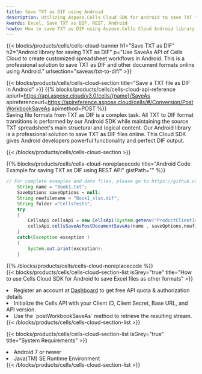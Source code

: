 ```yaml
---
title: Save TXT as DIF using Android 
description: Utilizing Aspose.Cells Cloud SDK for Android to save TXT format file as DIF format file. 
kwords: Excel, Save TXT as DIF, REST, Android
howto: How to save TXT as DIF using Aspose.Cells Cloud Android library.
---
```



{{< blocks/products/cells/cells-cloud-banner h1="Save TXT as DIF" h2="Android library for saving TXT as DIF" p="Use SaveAs API of Cells Cloud to create customized spreadsheet workflows in Android. This is a professional solution to save TXT as DIF and other document formats online using Android." urlsection="saveas/txt-to-dif/" >}}

{{< blocks/products/cells/cells-cloud-section  title="Save a TXT file as DIF in Android" >}}
{{% blocks/products/cells/cells-cloud-api-reference  apiurl=https://api.aspose.cloud/v3.0/cells/{name}/SaveAs  apireferenceurl=https://apireference.aspose.cloud/cells/#/Conversion/PostWorkbookSaveAs  apimethod=POST %}}
<br/>
Saving file formats from TXT as DIF is a complex task. All TXT to DIF format transitions is performed by our Android SDK while maintaining the source TXT spreadsheet's main structural and logical content. Our Android library is a professional solution to save TXT as DIF files online. This Cloud SDK gives Android developers powerful functionality and perfect DIF output.

{{< /blocks/products/cells/cells-cloud-section >}}

{{% blocks/products/cells/cells-cloud-noreplacecode title="Android Code Example for saving TXT as DIF using REST API" gistPath="" %}}
  
```java
// For complete examples and data files, please go to https://github.com/aspose-cells-cloud/aspose-cells-cloud-android/
    String name = "Book1.txt";
    SaveOptions saveOptions = null;
    String newfilename = "Book1_xlsx.dif";
    String folder ="CellsTests";
    try
    {
        CellsApi cellsApi = new CellsApi(System.getenv("ProductClientId"), System.getenv("ProductClientSecret"));
        cellsApi.cellsSaveAsPostDocumentSaveAs(name , saveOptions,newfilename,false,false,folder,null,null,null,true);                       
    }
    catch(Exception exception )
    {
        System.out.print(exception);
    }
```
  
{{% /blocks/products/cells/cells-cloud-noreplacecode  %}}
<br/>
{{< blocks/products/cells/cells-cloud-section-list isGrey="true"  title="How to use Cells Cloud SDK for Android to save Excel files as other formats" >}}
<li>Register an account at <a href="https://dashboard.aspose.cloud/">Dashboard</a> to get free API quota & authorization details</li>
<li>Initialize the Cells API with your Client ID, Client Secret, Base URL, and API version.</li>
<li>Use the `postWorkbookSaveAs` method to retrieve the resulting stream.</li>
{{< /blocks/products/cells/cells-cloud-section-list >}}

{{< blocks/products/cells/cells-cloud-section-list isGrey="true"  title="System Requirements" >}}
<li>Android 7 or newer</li>
<li>Java(TM) SE Runtime Environment</li>
{{< /blocks/products/cells/cells-cloud-section-list >}}
